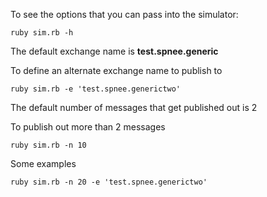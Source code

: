 
To see the options that you can pass into the simulator:

```
ruby sim.rb -h
```

The default exchange name is **test.spnee.generic**

To define an alternate exchange name to publish to

```
ruby sim.rb -e 'test.spnee.generictwo'
```

The default number of messages that get published out is 2

To publish out more than 2 messages

```
ruby sim.rb -n 10
```

Some examples

```
ruby sim.rb -n 20 -e 'test.spnee.generictwo'
```
